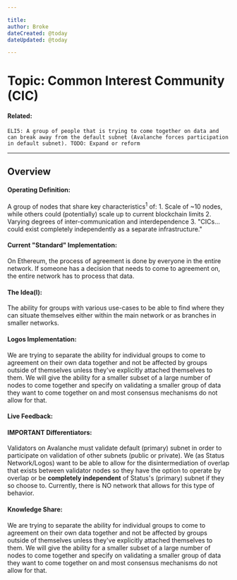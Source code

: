 ```yaml
---

title:
author: Broke
dateCreated: @today
dateUpdated: @today

---
```


# Topic: Common Interest Community (CIC)
#### Related:
`ELI5: A group of people that is trying to come together on data and can break away from the default subnet (Avalanche forces participation in default subnet). TODO: Expand or reform`

---

## Overview

#### Operating Definition:
A group of nodes that share key characteristics<sup>1</sup> of:
	1. Scale of ~10 nodes, while others could (potentially) scale up to current blockchain limits
	2. Varying degrees of inter-communication and interdependence
	3. "CICs... could exist completely independently as a separate infrastructure."

#### Current "Standard" Implementation:
On Ethereum, the process of agreement is done by everyone in the entire network. If someone has a decision that needs to come to agreement on, the entire network has to process that data.

#### The Idea(l):
The ability for groups with various use-cases to be able to find where they can situate themselves either within the main network or as branches in smaller networks.

#### Logos Implementation:
We are trying to separate the ability for individual groups to come to agreement on their own data together and not be affected by groups outside of themselves unless they've explicitly attached themselves to them. 
We will give the ability for a smaller subset of a large number of nodes to come together and specify on validating a smaller group of data they want to come together on and most consensus mechanisms do not allow for that.

#### Live Feedback:


#### IMPORTANT Differentiators:
Validators on Avalanche must validate default (primary) subnet in order to participate on validation of other subnets (public or private). We (as Status Network/Logos) want to be able to allow for the disintermediation of overlap that exists between validator nodes so they have the option to operate by overlap or be **completely independent** of Status's (primary) subnet if they so choose to. 
Currently, there is NO network that allows for this type of behavior.

#### Knowledge Share:
We are trying to separate the ability for individual groups to come to agreement on their own data together and not be affected by groups outside of themselves unless they've explicitly attached themselves to them. 
We will give the ability for a smaller subset of a large number of nodes to come together and specify on validating a smaller group of data they want to come together on and most consensus mechanisms do not allow for that.